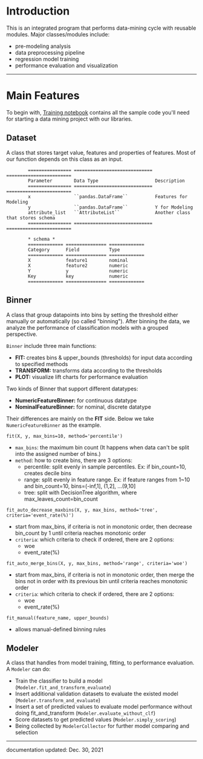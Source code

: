 # Introduction
This is an integrated program that performs data-mining cycle with reusable modules. Major classes/modules include:
- pre-modeling analysis
- data preprocessing pipeline
- regression model training
- performance evaluation and visualization

---

# Main Features
To begin with, [Training notebook](https://github.com/heidi-chiehanlin/integrated_modeling/blob/4141d3c6fd04b99d52390c7e4bfaae3c47758691/Model%20Development/build_model_main.py) contains all the sample code you'll need for starting a data mining project with our libraries.

## Dataset
A class that stores target value, features and properties of features. Most of our function depends on this class as an input.

            ================ ============================= ======================== 
            Parameter        Data Type                     Description
            ================ ============================= ======================== 
            x                ``pandas.DataFrame``          Features for Modeling
            y                ``pandas.DataFrame``          Y for Modeling
            attribute_list   ``AttributeList``             Another class that stores schema    
            ================ ============================= ======================== 
            
            * schema *
            ============= =============== =============
            Category      Field           Type
            ============= =============== =============
            X             feature1        nominal
            X             feature2        numeric
            Y             y               numeric
            Key           key             numeric
            ============= =============== =============

## Binner
A class that group datapoints into bins by setting the threshold either manually or automatically (so called "binning"). After binning the data, we analyze the performance of classification models with a grouped perspective.

`Binner` include three main functions: 
- **FIT:** creates bins & upper_bounds (thresholds) for input data according to specified methods
- **TRANSFORM:** transforms data according to the thresholds 
- **PLOT:** visualize lift charts for performance evaluation

Two kinds of Binner that support different datatypes:
- **NumericFeatureBinner:** for continuous datatype
- **NominalFeatureBinner:** for nominal, discrete datatype

Their differences are mainly on the **FIT** side. Below we take `NumericFeatureBinner` as the example.

`fit(X, y, max_bins=10, method='percentile')`

- `max_bins`: the maximum bin count (It happens when data can't be split into the assigned number of bins.)
- `method`: how to create bins, there are 3 options:
    - percentile: split evenly in sample percentiles. Ex: if bin_count=10, creates decile bins
    - range: split evenly in feature range. Ex: if feature ranges from 1~10 and bin_count=10, bins=(-inf,1], (1,2], ...(9,10]
    - tree: split with DecisionTree algorithm, where max_leaves_count=bin_count
        
`fit_auto_decrease_maxbins(X, y, max_bins, method='tree', criteria='event_rate(%)')`
- start from max_bins, if criteria is not in monotonic order, then decrease bin_count by 1 until criteria reaches monotonic order 
- `criteria`: which criteria to check if ordered, there are 2 options: 
    - woe
    - event_rate(%)

`fit_auto_merge_bins(X, y, max_bins, method='range', criteria='woe')`
- start from max_bins, if criteria is not in monotonic order, then merge the bins not in order with its previous bin until criteria reaches monotonic order 
- `criteria`: which criteria to check if ordered, there are 2 options: 
    - woe
    - event_rate(%)
    
`fit_manual(feature_name, upper_bounds)`
- allows manual-defined  binning rules


## Modeler
A class that handles from model training, fitting, to performance evaluation. A ``Modeler`` can do:

- Train the classifier to build a model (`Modeler.fit_and_transform_evaluate`)
- Insert additional validation datasets to evaluate the existed model (`Modeler.transform_and_evaluate`)
- Insert a set of predicted values to evaluate model performance without doing fit_and_transform (`Modeler.evaluate_without_clf`)
- Score datasets to get predicted values (`Modeler.simply_scoring`)
- Being collected by ``ModelerCollector`` for further model comparing and selection
    
---
documentation updated: Dec. 30, 2021
